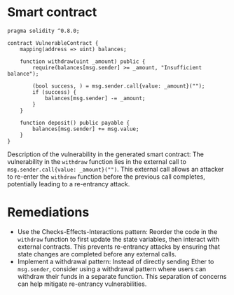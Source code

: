 # Smart contract

```solidity
pragma solidity ^0.8.0;

contract VulnerableContract {
    mapping(address => uint) balances;

    function withdraw(uint _amount) public {
        require(balances[msg.sender] >= _amount, "Insufficient balance");
        
        (bool success, ) = msg.sender.call{value: _amount}("");
        if (success) {
            balances[msg.sender] -= _amount;
        }
    }

    function deposit() public payable {
        balances[msg.sender] += msg.value;
    }
}
```

Description of the vulnerability in the generated smart contract:
The vulnerability in the `withdraw` function lies in the external call to `msg.sender.call{value: _amount}("")`. This external call allows an attacker to re-enter the `withdraw` function before the previous call completes, potentially leading to a re-entrancy attack.

# Remediations

- Use the Checks-Effects-Interactions pattern: Reorder the code in the `withdraw` function to first update the state variables, then interact with external contracts. This prevents re-entrancy attacks by ensuring that state changes are completed before any external calls.
- Implement a withdrawal pattern: Instead of directly sending Ether to `msg.sender`, consider using a withdrawal pattern where users can withdraw their funds in a separate function. This separation of concerns can help mitigate re-entrancy vulnerabilities.